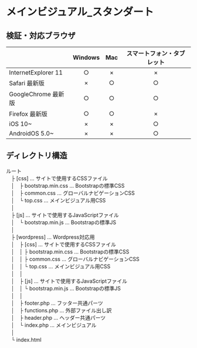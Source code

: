 # メインビジュアル_スタンダート

## 検証・対応ブラウザ  
|| **Windows** | **Mac** | **スマートフォン・タブレット** |
|:----- |:-----:|:-----:|:-----:|
|InternetExplorer 11|○|×|×|
|Safari 最新版|×|○|○|
|GoogleChrome 最新版|○|○|○|
|Firefox 最新版|○|○|×|
|iOS 10~|×|×|○|
|AndroidOS 5.0~|×|×|○|  
 
 
## ディレクトリ構造  
 ルート  
　├ [css] … サイトで使用するCSSファイル  
　│　├ bootstrap.min.css … Bootstrapの標準CSS  
　│　├ common.css … グローバルナビゲーションCSS    
　│　└ top.css …  メインビジュアル用CSS  
　│    
　├ [js] … サイトで使用するJavaScriptファイル  
　│　└ bootstrap.min.js … Bootstrapの標準JS   
　│    
　├ [wordpress] … Wordpress対応用  
　│　├ [css] … サイトで使用するCSSファイル  
　│　│  ├ bootstrap.min.css … Bootstrapの標準CSS  
　│　│  ├ common.css … グローバルナビゲーションCSS  
　│　│  └ top.css …  メインビジュアル用CSS  
　│　│     
　│　├ [js] … サイトで使用するJavaScriptファイル  
　│　│  └ bootstrap.min.js … Bootstrapの標準JS  
　│　│  
　│　├ footer.php … フッター共通パーツ  
　│　├ functions.php … 外部ファイル出し訳  
　│　├ header.php … ヘッダー共通パーツ  
　│　└ index.php … メインビジュアル  
　│  
　└ index.html
